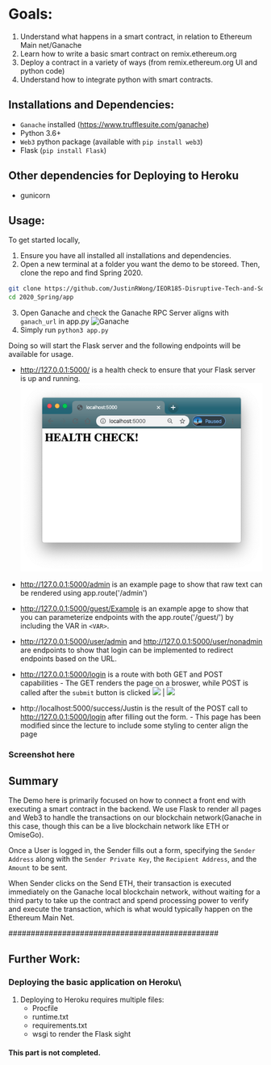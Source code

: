 # Goals:
1. Understand what happens in a smart contract, in relation to Ethereum Main net/Ganache
2. Learn how to write a basic smart contract on remix.ethereum.org
3. Deploy a contract in a variety of ways (from remix.ethereum.org UI and python code)
4. Understand how to integrate python with smart contracts.

## Installations and Dependencies:
* `Ganache` installed (https://www.trufflesuite.com/ganache)
* Python 3.6+
* `Web3` python package (available with `pip install web3`)
* Flask (`pip install Flask`)

## Other dependencies for Deploying to Heroku
* gunicorn



## Usage:

To get started locally,
1. Ensure you have all installed all installations and dependencies.
2. Open a new terminal at a folder you want the demo to be storeed. Then, clone the repo and find Spring 2020.
```bash
git clone https://github.com/JustinRWong/IEOR185-Disruptive-Tech-and-Social-Impact.git
cd 2020_Spring/app
```
3. Open Ganache and check the Ganache RPC Server aligns with `ganach_url` in app.py
![Ganache](../Screenshots/Screenshot%202020-04-14%20at%201.36.59%20PM.png)
4. Simply run `python3 app.py`


Doing so will start the Flask server and the following endpoints will be available for usage.
- http://127.0.0.1:5000/ is a health check to ensure that your Flask server  is up and running.
![](https://github.com/JustinRWong/IEOR185-Disruptive-Tech-and-Social-Impact/blob/master/2020_Spring/Screenshots/Screenshot%202020-04-14%20at%202.00.22%20PM.png)

- http://127.0.0.1:5000/admin is an example page to show that raw text can be rendered using app.route('/admin')

- http://127.0.0.1:5000/guest/Example is an example apge to show that you can parameterize endpoints with the app.route('/guest/<guest>') by including the VAR in `<VAR>`.

- http://127.0.0.1:5000/user/admin and http://127.0.0.1:5000/user/nonadmin are endpoints to show that login can be implemented to redirect endpoints based on the URL.

- http://127.0.0.1:5000/login is a route with both GET and POST capabilities
      - The GET renders the page on a broswer, while POST is called after the `submit` button is clicked
![](/../Screenshot/Screenshot%202020-04-14%20at%202.00.30%20PM.png)  |  ![](/../Screenshot%20Screenshot/2020-04-14%20at%201.44.11%20PM.png)

- http://localhost:5000/success/Justin is the result of the POST call to http://127.0.0.1:5000/login after filling out the form.
      - This page has been modified since the lecture to include some styling to center align the page
###  Screenshot here

##  Summary  
The Demo here is primarily focused on how to connect a front end with executing a smart contract in the backend. We use Flask to render all pages and Web3 to handle the transactions on our blockchain network(Ganache in this case, though this can be a live blockchain network like ETH or OmiseGo). 

Once a User is logged in, the Sender fills out a form, specifying the `Sender Address` along with the `Sender Private Key`, the `Recipient Address`, and the `Amount` to be sent.

When Sender clicks on the Send ETH, their transaction is executed immediately on the Ganache local blockchain network,  without waiting for a third party to take up the contract and spend processing power to verify and execute the transaction, which is what would typically happen on the Ethereum Main Net.


###############################################

## Further Work:
### Deploying the basic application on Heroku\
1. Deploying to Heroku requires multiple files:
   - Procfile
   - runtime.txt
   - requirements.txt
   - wsgi to render the Flask sight

#### This part is not completed.
